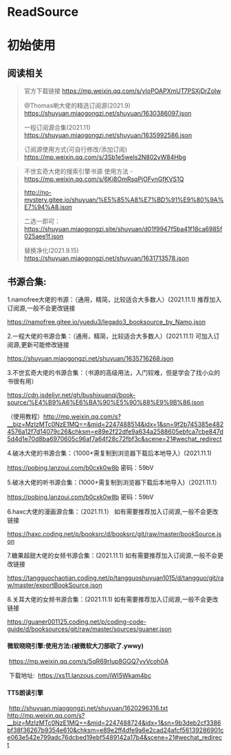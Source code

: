# ReadSource

# 初始使用

## **阅读相关**

> 官方下载链接
> https://mp.weixin.qq.com/s/yIoPOAPXmUT7PSXjDrZoIw
> 
> @Thomas喲大佬的精选订阅源(2021.9)
> https://shuyuan.miaogongzi.net/shuyuan/1630386097.json
>
>一程订阅源合集(2021.11)
> https://shuyuan.miaogongzi.net/shuyuan/1635992586.json
> 
> 订阅源使用方式(可自行修改/添加订阅)
> https://mp.weixin.qq.com/s/3Sb1e5weIs2N802yW84Hbg

> 不世玄奇大佬的搜索引擎书源 使用方法 - https://mp.weixin.qq.com/s/6Ki8OmRsqPjOFvnGfKVS1Q
> 
> http://no-mystery.gitee.io/shuyuan/%E5%85%A8%E7%BD%91%E9%80%9A%E7%94%A8.json
> 
> 二选一即可：
> https://shuyuan.miaogongzi.site/shuyuan/d01f9947f5ba41f18ca6985f025aee1f.json
> 
> 替换净化(2021.9.15)
> https://shuyuan.miaogongzi.net/shuyuan/1631713578.json

## 书源合集:

1.namofree大佬的书源：（通用，精简，比较适合大多数人）(2021.11.1) 推荐加入订阅源,一般不会更改链接

https://namofree.gitee.io/yuedu3/legado3_booksource_by_Namo.json

2.一程大佬的书源合集：（通用，精简，比较适合大多数人）(2021.11.1) 可加入订阅源,更新可能修改链接

https://shuyuan.miaogongzi.net/shuyuan/1635716268.json

3.不世玄奇大佬的书源合集：（书源的高级用法，入门较难，但是学会了找小众的书很有用）

https://cdn.jsdelivr.net/gh/bushixuanqi/book-source/%E4%B9%A6%E6%BA%90%E5%90%88%E9%9B%86.json

（使用教程）http://mp.weixin.qq.com/s?__biz=MzIzMTc0NzE1MQ==&mid=2247488514&idx=1&sn=9f2b745385e4824576a12f7d14079c26&chksm=e89e2f22dfe9a634a2588605ebfca7cbe847d5d4d1e70d8ba6970605c96af7a64f28c72fbf3c&scene=21#wechat_redirect

4.破冰大佬的书源合集：（1000+需复制到浏览器下载后本地导入）(2021.11.1)

https://pobing.lanzoui.com/b0cxk0w8b   密码：59bV

5.破冰大佬的听书源合集：(1000+需复制到浏览器下载后本地导入)（2021.11.1）

https://pobing.lanzoui.com/b0cxk0w8b   密码：59bV

6.haxc大佬的漫画源合集：（2021.11.1） 如有需要推荐加入订阅源,一般不会更改链接

https://haxc.coding.net/p/booksrc/d/booksrc/git/raw/master/bookSource.json

7.糖果超甜大佬的女频书源合集：(2021.11.1)  如有需要推荐加入订阅源,一般不会更改链接

https://tangguochaotian.coding.net/p/tangguoshuyuan1015/d/tangguo/git/raw/master/exportBookSource.json

8.关耳大佬的女频书源合集：(2021.11.1)   如有需要推荐加入订阅源,一般不会更改链接

https://guaner001125.coding.net/p/coding-code-guide/d/booksources/git/raw/master/sources/guaner.json


#### 	微软晓晓引擎:使用方法:(被微软大刀部砍了.ywwy)

​	https://mp.weixin.qq.com/s/5qR69rIup8GGQ7yvVcoh0A

​	下载地址:
​	https://xs11.lanzous.com/iWI5Wkam4bc


#### 	TTS朗读引擎
​	http://shuyuan.miaogongzi.net/shuyuan/1620296316.txt
​	
​	http://mp.weixin.qq.com/s?__biz=MzIzMTc0NzE1MQ==&mid=2247488724&idx=1&sn=9b3deb2cf3386bf38f36267b9354e610&chksm=e89e2ff4dfe9a6e2cad24afcf56139286901ce063e542e799adc76dcbed19ebf5489142a17b4&scene=21#wechat_redirect

